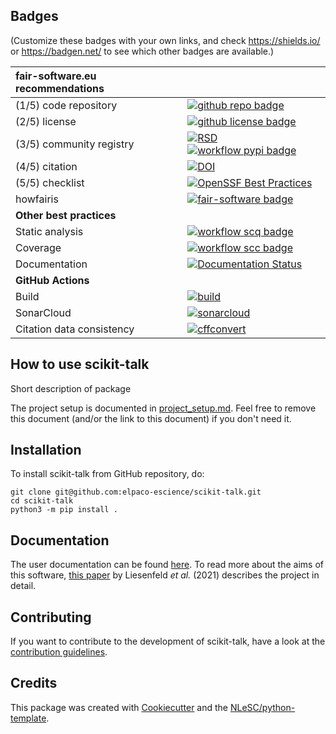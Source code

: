 ## Badges

(Customize these badges with your own links, and check https://shields.io/ or https://badgen.net/ to see which other badges are available.)

| fair-software.eu recommendations | |
| :-- | :--  |
| (1/5) code repository              | [![github repo badge](https://img.shields.io/badge/github-repo-000.svg?logo=github&labelColor=gray&color=blue)](git@github.com:elpaco-escience/scikit-talk) |
| (2/5) license                      | [![github license badge](https://img.shields.io/github/license/elpaco-escience/scikit-talk)](git@github.com:elpaco-escience/scikit-talk) |
| (3/5) community registry           | [![RSD](https://img.shields.io/badge/rsd-scikit-talk.svg)](https://research-software-directory.org/software/scikit-talk) [![workflow pypi badge](https://img.shields.io/pypi/v/scikit-talk.svg?colorB=blue)](https://pypi.python.org/project/scikit-talk/) |
| (4/5) citation                     | [![DOI](https://zenodo.org/badge/DOI/10.5281/zenodo.10462997.svg)](https://doi.org/10.5281/zenodo.10462997) |
| (5/5) checklist                    | [![OpenSSF Best Practices](https://www.bestpractices.dev/projects/7195/badge)](https://www.bestpractices.dev/projects/7195) |
| howfairis                          | [![fair-software badge](https://img.shields.io/badge/fair--software.eu-%E2%97%8F%20%20%E2%97%8F%20%20%E2%97%8F%20%20%E2%97%8F%20%20%E2%97%8B-yellow)](https://fair-software.eu) |
| **Other best practices**           | &nbsp; |
| Static analysis                    | [![workflow scq badge](https://sonarcloud.io/api/project_badges/measure?project=elpaco-escience_scikit-talk&metric=alert_status)](https://sonarcloud.io/dashboard?id=elpaco-escience_scikit-talk) |
| Coverage                           | [![workflow scc badge](https://sonarcloud.io/api/project_badges/measure?project=elpaco-escience_scikit-talk&metric=coverage)](https://sonarcloud.io/dashboard?id=elpaco-escience_scikit-talk) |
| Documentation                      | [![Documentation Status](https://readthedocs.org/projects/sktalk/badge/?version=latest)](https://sktalk.readthedocs.io/en/latest/?badge=latest) |
| **GitHub Actions**                 | &nbsp; |
| Build                              | [![build](https://github.com/elpaco-escience/scikit-talk/actions/workflows/build.yml/badge.svg)](https://github.com/elpaco-escience/scikit-talk/actions/workflows/build.yml) |
| SonarCloud                         | [![sonarcloud](https://github.com/elpaco-escience/scikit-talk/actions/workflows/sonarcloud.yml/badge.svg)](https://github.com/elpaco-escience/scikit-talk/actions/workflows/sonarcloud.yml) |
| Citation data consistency               | [![cffconvert](https://github.com/elpaco-escience/scikit-talk/actions/workflows/cffconvert.yml/badge.svg)](https://github.com/elpaco-escience/scikit-talk/actions/workflows/cffconvert.yml) |


## How to use scikit-talk

Short description of package

The project setup is documented in [project_setup.md](project_setup.md). Feel free to remove this document (and/or the link to this document) if you don't need it.

## Installation

To install scikit-talk from GitHub repository, do:

```console
git clone git@github.com:elpaco-escience/scikit-talk.git
cd scikit-talk
python3 -m pip install .
```

## Documentation

The user documentation can be found [here](https://sktalk.readthedocs.io/en/latest/?badge=latest).
To read more about the aims of this software, [this paper](https://aclanthology.org/2021.sigdial-1.26/) by Liesenfeld _et al._ (2021) describes the project in detail.

## Contributing

If you want to contribute to the development of scikit-talk,
have a look at the [contribution guidelines](CONTRIBUTING.md).

## Credits

This package was created with [Cookiecutter](https://github.com/audreyr/cookiecutter) and the [NLeSC/python-template](https://github.com/NLeSC/python-template).
